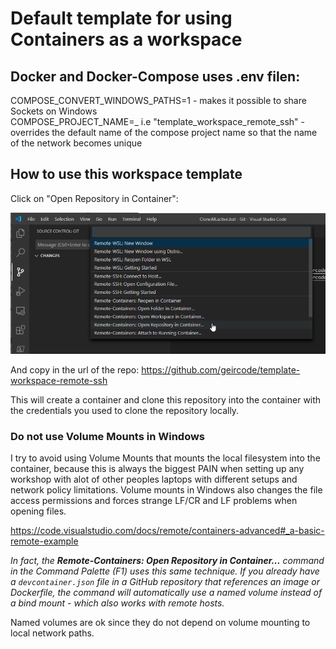 # Default template for using Containers as a workspace

## Docker and Docker-Compose uses .env filen:
COMPOSE_CONVERT_WINDOWS_PATHS=1
    - makes it possible to share Sockets on Windows    
COMPOSE_PROJECT_NAME=<name>_<id> i.e "template_workspace_remote_ssh"
    - overrides the default name of the compose project name so that the name of the network becomes unique

## How to use this workspace template

Click on "Open Repository in Container":

![image-20200315121957102](files/image-20200315121957102.png)

And copy in the url of the repo: https://github.com/geircode/template-workspace-remote-ssh

This will create a container and clone this repository into the container with the credentials you used to clone the repository locally.

### Do not use Volume Mounts in Windows

I try to avoid using Volume Mounts that mounts the local filesystem into the container, because this is always the biggest PAIN when setting up any workshop with alot of other peoples laptops with different setups and network policy limitations. Volume mounts in Windows also changes the file access permissions and forces strange LF/CR and LF problems when opening files.

https://code.visualstudio.com/docs/remote/containers-advanced#_a-basic-remote-example

*In fact, the **Remote-Containers: Open Repository in Container...** command in the Command Palette (F1) uses this same technique. If you already have a `devcontainer.json` file in a GitHub repository that references an image or Dockerfile, the command will automatically use a named volume instead of a bind mount - which also works with remote hosts.*

Named volumes are ok since they do not depend on volume mounting to local network paths.

